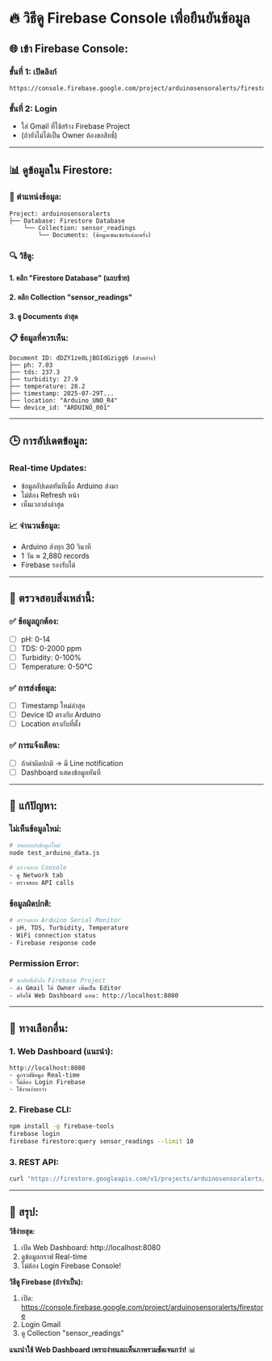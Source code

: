 # 🔥 วิธีดู Firebase Console เพื่อยืนยันข้อมูล

## 🌐 **เข้า Firebase Console:**

### **ขั้นที่ 1: เปิดลิงก์**
```
https://console.firebase.google.com/project/arduinosensoralerts/firestore
```

### **ขั้นที่ 2: Login**
- ใส่ Gmail ที่ใช้สร้าง Firebase Project
- (ถ้ายังไม่ได้เป็น Owner ต้องขอสิทธิ์)

---

## 📊 **ดูข้อมูลใน Firestore:**

### **📍 ตำแหน่งข้อมูล:**
```
Project: arduinosensoralerts
├── Database: Firestore Database
    └── Collection: sensor_readings
        └── Documents: (ข้อมูลเซนเซอร์แต่ละครั้ง)
```

### **🔍 วิธีดู:**

#### **1. คลิก "Firestore Database" (แถบซ้าย)**
#### **2. คลิก Collection "sensor_readings"**
#### **3. ดู Documents ล่าสุด**

### **📋 ข้อมูลที่ควรเห็น:**
```
Document ID: dDZY1ze0LjBOIdGzigg6 (ตัวอย่าง)
├── ph: 7.03
├── tds: 237.3
├── turbidity: 27.9
├── temperature: 28.2
├── timestamp: 2025-07-29T...
├── location: "Arduino_UNO_R4"
└── device_id: "ARDUINO_001"
```

---

## 🕒 **การอัปเดตข้อมูล:**

### **Real-time Updates:**
- ข้อมูลอัปเดตทันทีเมื่อ Arduino ส่งมา
- ไม่ต้อง Refresh หน้า
- เห็นเวลาส่งล่าสุด

### **📈 จำนวนข้อมูล:**
- Arduino ส่งทุก 30 วินาที
- 1 วัน ≈ 2,880 records
- Firebase รองรับได้

---

## 🎯 **ตรวจสอบสิ่งเหล่านี้:**

### **✅ ข้อมูลถูกต้อง:**
- [ ] pH: 0-14
- [ ] TDS: 0-2000 ppm
- [ ] Turbidity: 0-100%
- [ ] Temperature: 0-50°C

### **✅ การส่งข้อมูล:**
- [ ] Timestamp ใหม่ล่าสุด
- [ ] Device ID ตรงกับ Arduino
- [ ] Location ตรงกับที่ตั้ง

### **✅ การแจ้งเตือน:**
- [ ] ถ้าค่าผิดปกติ → มี Line notification
- [ ] Dashboard แสดงข้อมูลทันที

---

## 🚨 **แก้ปัญหา:**

### **ไม่เห็นข้อมูลใหม่:**
```bash
# ทดสอบส่งข้อมูลใหม่
node test_arduino_data.js

# ตรวจสอบ Console
- ดู Network tab
- ตรวจสอบ API calls
```

### **ข้อมูลผิดปกติ:**
```bash
# ตรวจสอบ Arduino Serial Monitor
- pH, TDS, Turbidity, Temperature
- WiFi connection status
- Firebase response code
```

### **Permission Error:**
```bash
# ขอสิทธิ์เข้าถึง Firebase Project
- ส่ง Gmail ให้ Owner เพิ่มเป็น Editor
- หรือใช้ Web Dashboard แทน: http://localhost:8080
```

---

## 📱 **ทางเลือกอื่น:**

### **1. Web Dashboard (แนะนำ):**
```
http://localhost:8080
- ดูกราฟข้อมูล Real-time
- ไม่ต้อง Login Firebase
- ใช้งานง่ายกว่า
```

### **2. Firebase CLI:**
```bash
npm install -g firebase-tools
firebase login
firebase firestore:query sensor_readings --limit 10
```

### **3. REST API:**
```bash
curl "https://firestore.googleapis.com/v1/projects/arduinosensoralerts/databases/(default)/documents/sensor_readings?key=AIzaSyB88B5BQM3OJPXZGLFYBZopAOYhOaBQdio"
```

---

## 🎯 **สรุป:**

**วิธีง่ายสุด:**
1. เปิด Web Dashboard: http://localhost:8080
2. ดูข้อมูลกราฟ Real-time
3. ไม่ต้อง Login Firebase Console!

**วิธีดู Firebase (ถ้าจำเป็น):**
1. เปิด: https://console.firebase.google.com/project/arduinosensoralerts/firestore
2. Login Gmail
3. ดู Collection "sensor_readings"

**แนะนำใช้ Web Dashboard เพราะง่ายและเห็นภาพรวมชัดเจนกว่า!** 📊
